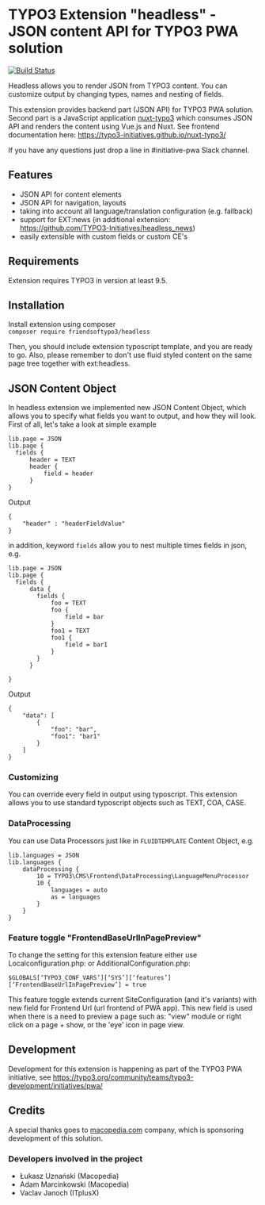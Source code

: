 # TYPO3 Extension "headless" - JSON content API for TYPO3 PWA solution

[![Build Status](https://travis-ci.org/TYPO3-Initiatives/headless.svg?branch=master)](https://travis-ci.org/TYPO3-Initiatives/headless)

Headless allows you to render JSON from TYPO3 content. You can customize output by changing types, names and nesting of fields.

This extension provides backend part (JSON API) for TYPO3 PWA solution. Second part is a JavaScript application [nuxt-typo3](https://github.com/TYPO3-Initiatives/nuxt-typo3) which consumes JSON API and renders the content using Vue.js and Nuxt. See frontend documentation here: https://typo3-initiatives.github.io/nuxt-typo3/

If you have any questions just drop a line in #initiative-pwa Slack channel.

## Features

- JSON API for content elements
- JSON API for navigation, layouts
- taking into account all language/translation configuration (e.g. fallback)
- support for EXT:news (in additional extension: https://github.com/TYPO3-Initiatives/headless_news)
- easily extensible with custom fields or custom CE's

## Requirements
Extension requires TYPO3 in version at least 9.5.

## Installation
Install extension using composer\
``composer require friendsoftypo3/headless``

Then, you should include extension typoscript template, and you are ready to go. Also, please remember to don't use fluid styled content on the same page tree together with ext:headless.

## JSON  Content Object
In headless extension we implemented new JSON Content Object, which allows you to specify what fields you want to output, and how they will look. First of all, let's take a look at simple example
```
lib.page = JSON
lib.page {
  fields {
      header = TEXT
      header {
          field = header
      }
}
```
Output
```
{
    "header" : "headerFieldValue"
}
```
in addition, keyword `fields` allow you to nest multiple times fields in json, e.g.

```
lib.page = JSON
lib.page {
  fields {
      data {
        fields {
            foo = TEXT
            foo {
                field = bar
            }
            foo1 = TEXT
            foo1 {
                field = bar1
            }   
        }
      }
      
}
```
Output
```
{
    "data": [
        {
            "foo": "bar",
            "foo1": "bar1"
        }
    ]
}
```
### Customizing
You can override every field in output using typoscript. This extension allows you to use standard typoscript objects such as TEXT, COA, CASE.

### DataProcessing
You can use Data Processors just like in `FLUIDTEMPLATE` Content Object, e.g.

```
lib.languages = JSON
lib.languages {
    dataProcessing {
        10 = TYPO3\CMS\Frontend\DataProcessing\LanguageMenuProcessor
        10 {
            languages = auto
            as = languages
        }
    }
}
```

### Feature toggle "FrontendBaseUrlInPagePreview"

To change the setting for this extension feature either use Localconfiguration.php: or AdditionalConfiguration.php: 

```
$GLOBALS[‘TYPO3_CONF_VARS’][‘SYS’][‘features’][‘FrontendBaseUrlInPagePreview’] = true
```

This feature toggle extends current SiteConfiguration (and it's variants) with new field for Frontend Url 
(url frontend of PWA app). This new field is used when there is a need to preview a page such as: "view" module or right click on a page + show, or the 'eye' icon in page view.

## Development
Development for this extension is happening as part of the TYPO3 PWA initiative, see https://typo3.org/community/teams/typo3-development/initiatives/pwa/

## Credits

A special thanks goes to [macopedia.com](https://macopedia.com) company, which is sponsoring development of this solution.

### Developers involved in the project

- Łukasz Uznański (Macopedia)
- Adam Marcinkowski (Macopedia)
- Vaclav Janoch (ITplusX)


